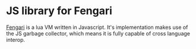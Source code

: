 # JS library for Fengari

[Fengari](https://github.com/giann/fengari) is a lua VM written in Javascript.
It's implementation makes use of the JS garbage collector, which means it is fully capable of cross language interop.
